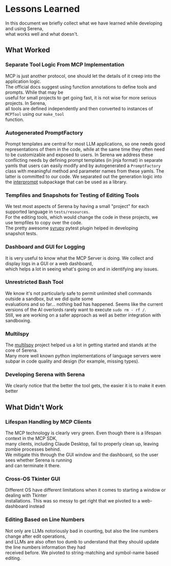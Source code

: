 # Lessons Learned

In this document we briefly collect what we have learned while developing and using Serena,  
what works well and what doesn't.

## What Worked

### Separate Tool Logic From MCP Implementation

MCP is just another protocol, one should let the details of it creep into the application logic.  
The official docs suggest using function annotations to define tools and prompts. While that may be  
useful for small projects to get going fast, it is not wise for more serious projects. In Serena,  
all tools are defined independently and then converted to instances of `MCPTool` using our `make_tool`  
function.

### Autogenerated PromptFactory

Prompt templates are central for most LLM applications, so one needs good representations of them in the code,
while at the same time they often need to be customizable and exposed to users. In Serena we address these conflicting 
needs by defining prompt templates (in jinja format) in separate yamls that users can easily modify and by autogenerated
a `PromptFactory` class with meaningful method and parameter names from these yamls. The latter is committed to our code.
We separated out the generation logic into the [interprompt](/src/interprompt/README.md) subpackage that can be used as a library.

### Tempfiles and Snapshots for Testing of Editing Tools

We test most aspects of Serena by having a small "project" for each supported language in `tests/resources`.  
For the editing tools, which would change the code in these projects, we use tempfiles to copy over the code.  
The pretty awesome [syrupy](https://github.com/syrupy-project/syrupy) pytest plugin helped in developing  
snapshot tests.

### Dashboard and GUI for Logging

It is very useful to know what the MCP Server is doing. We collect and display logs in a GUI or a web dashboard,  
which helps a lot in seeing what's going on and in identifying any issues.

### Unrestricted Bash Tool

We know it's not particularly safe to permit unlimited shell commands outside a sandbox, but we did quite some  
evaluations and so far... nothing bad has happened. Seems like the current versions of the AI overlords rarely want to execute `sudo rm - rf /`.  
Still, we are working on a safer approach as well as better integration with sandboxing.

### Multilspy

The [multilspy](https://github.com/microsoft/multilspy/) project helped us a lot in getting started and stands at the core of Serena.  
Many more well known python implementations of language servers were subpar in code quality and design (for example, missing types).

### Developing Serena with Serena

We clearly notice that the better the tool gets, the easier it is to make it even better

## What Didn't Work

### Lifespan Handling by MCP Clients

The MCP technology is clearly very green. Even though there is a lifespan context in the MCP SDK,  
many clients, including Claude Desktop, fail to properly clean up, leaving zombie processes behind.  
We mitigate this through the GUI window and the dashboard, so the user sees whether Serena is running  
and can terminate it there.

### Cross-OS Tkinter GUI

Different OS have different limitations when it comes to starting a window or dealing with Tkinter  
installations. This was so messy to get right that we pivoted to a web-dashboard instead

### Editing Based on Line Numbers

Not only are LLMs notoriously bad in counting, but also the line numbers change after edit operations,  
and LLMs are also often too dumb to understand that they should update the line numbers information they had  
received before. We pivoted to string-matching and symbol-name based editing.